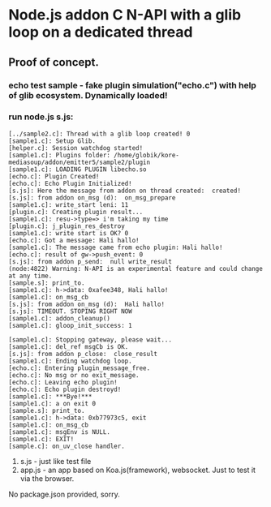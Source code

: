 # Node.js addon C N-API with a glib loop on a dedicated thread

## Proof of concept.

### echo test sample - fake plugin simulation("echo.c") with help of glib ecosystem. Dynamically loaded!

### run node.js s.js:

```
[../sample2.c]: Thread with a glib loop created! 0
[sample1.c]: Setup Glib.
[helper.c]: Session watchdog started!
[sample1.c]: Plugins folder: /home/globik/kore-mediasoup/addon/emitter5/sample2/plugin
[sample1.c]: LOADING PLUGIN libecho.so
[echo.c]: Plugin Created!
[echo.c]: Echo Plugin Initialized!
[s.js]: Here the message from addon on thread created:  created!
[s.js]: from addon on_msg (d):  on_msg_prepare
[sample1.c]: write_start leni: 11
[plugin.c]: Creating plugin result...
[sample1.c]: resu->type=> i'm taking my time
[plugin.c]: j_plugin_res_destroy
[sample1.c]: write start is OK? 0
[echo.c]: Got a message: Hali hallo!
[sample1.c]: The message came from echo plugin: Hali hallo!
[echo.c]: result of gw->push_event: 0
[s.js]: from addon p_send:  null write_result
(node:4822) Warning: N-API is an experimental feature and could change at any time.
[sample.s]: print_to.
[sample1.c]: h->data: 0xafee348, Hali hallo!
[sample1.c]: on_msg_cb
[s.js]: from addon on_msg (d):  Hali hallo!
[s.js]: TIMEOUT. STOPING RIGHT NOW
[sample1.c]: addon_cleanup()
[sample1.c]: gloop_init_success: 1

[sample1.c]: Stopping gateway, please wait...
[sample1.c]: del_ref msgCb is OK.
[s.js]: from addon p_close:  close_result
[sample1.c]: Ending watchdog loop.
[echo.c]: Entering plugin_message_free.
[echo.c]: No msg or no exit_message.
[echo.c]: Leaving echo plugin!
[echo.c]: Echo plugin destroyd!
[sample1.c]: ***Bye!***
[sample1.c]: a on exit 0
[sample.s]: print_to.
[sample1.c]: h->data: 0xb77973c5, exit
[sample1.c]: on_msg_cb
[sample1.c]: msgEnv is NULL.
[sample1.c]: EXIT!
[sample.c]: on_uv_close handler.

```

1. s.js - just like test file
2. app.js - an app based on Koa.js(framework), websocket. Just to test it via the browser.

No package.json provided, sorry.
